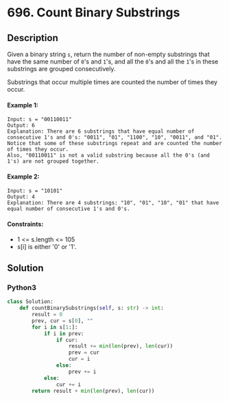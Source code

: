 # 696. Count Binary Substrings


## Description
Given a binary string `s`, return the number of non-empty substrings that have the same number of `0`'s and `1`'s, and all the `0`'s and all the `1`'s in these substrings are grouped consecutively.

Substrings that occur multiple times are counted the number of times they occur.

#### Example 1:
```
Input: s = "00110011"
Output: 6
Explanation: There are 6 substrings that have equal number of consecutive 1's and 0's: "0011", "01", "1100", "10", "0011", and "01".
Notice that some of these substrings repeat and are counted the number of times they occur.
Also, "00110011" is not a valid substring because all the 0's (and 1's) are not grouped together.
```

#### Example 2:
```
Input: s = "10101"
Output: 4
Explanation: There are 4 substrings: "10", "01", "10", "01" that have equal number of consecutive 1's and 0's.
```

#### Constraints:
- 1 <= s.length <= 105
- s[i] is either '0' or '1'.


## Solution

### Python3
```python
class Solution:
    def countBinarySubstrings(self, s: str) -> int:
        result = 0
        prev, cur = s[0], ""
        for i in s[1:]:
            if i in prev:
                if cur:
                    result += min(len(prev), len(cur))
                    prev = cur
                    cur = i
                else:
                    prev += i
            else:
                cur += i
        return result + min(len(prev), len(cur))
```
